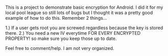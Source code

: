 This is a project to demonstrate basic encryption for Android. I did it for my local pool league so still lots of bugs but I thought it was a pretty good example of how to do this. Remember 2 things...

1.) If a user gets root you are screwed regardless because the key is stored there. 
2.) You need a new IV everytime FOR EVERY ENCRYPTED PROPERTY! so make sure you keep those up to date. 

Feel free to comment/help. I am not very organized.
